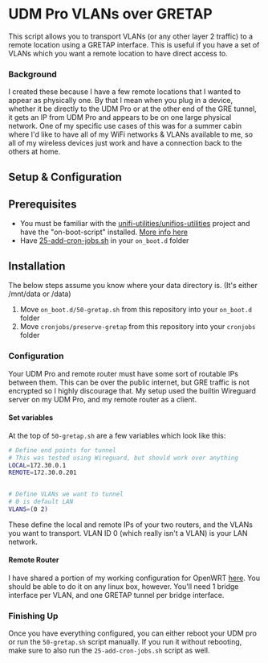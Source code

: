 # UDM Pro VLANs over GRETAP
This script allows you to transport VLANs (or any other layer 2 traffic) to a remote location using a GRETAP interface.
This is useful if you have a set of VLANs which you want a remote location to have direct access to.

### Background
I created these because I have a few remote locations that I wanted to appear as physically one. By that I mean when you
plug in a device, whether it be directly to the UDM Pro or at the other end of the GRE tunnel, it gets an IP from UDM
Pro and appears to be on one large physical network. One of my specific use cases of this was for a summer cabin where
I'd like to have all of my WiFi networks & VLANs available to me, so all of my wireless devices just work and have 
a connection back to the others at home.


## Setup & Configuration
## Prerequisites
- You must be familiar with the [unifi-utilities/unifios-utilities](https://github.com/unifi-utilities/unifios-utilities)
project and have the "on-boot-script" installed. [More info here](https://github.com/unifi-utilities/unifios-utilities/blob/main/on-boot-script/README.md)
- Have [25-add-cron-jobs.sh](https://github.com/unifi-utilities/unifios-utilities/blob/main/on-boot-script/examples/udm-files/on_boot.d/25-add-cron-jobs.sh) in your `on_boot.d` folder

## Installation
The below steps assume you know where your data directory is. (It's either /mnt/data or /data)
1. Move `on_boot.d/50-gretap.sh` from this repository into your `on_boot.d` folder
2. Move `cronjobs/preserve-gretap` from this repository into your `cronjobs` folder

### Configuration
Your UDM Pro and remote router must have some sort of routable IPs between them. This can be over the public
internet, but GRE traffic is not encrypted so I highly discourage that. My setup used the builtin Wireguard server on
my UDM Pro, and my remote router as a client. 

#### Set variables
At the top of `50-gretap.sh` are a few variables which look like this:

```bash
# Define end points for tunnel
# This was tested using Wireguard, but should work over anything
LOCAL=172.30.0.1
REMOTE=172.30.0.201


# Define VLANs we want to tunnel
# 0 is default LAN
VLANS=(0 2)
```

These define the local and remote IPs of your two routers, and the VLANs you want to transport. VLAN ID 0 (which really
isn't a VLAN) is your LAN network. 

#### Remote Router
I have shared a portion of my working configuration for OpenWRT 
[here](https://github.com/alexsobiek/scripts/blob/main/gretap-vlan/openwrt/network). You should be able to do it on any 
linux box, however. You'll need 1 bridge interface per VLAN, and one GRETAP tunnel per bridge interface. 

### Finishing Up
Once you have everything configured, you can either reboot your UDM pro or run the `50-gretap.sh` script manually. If
you run it without rebooting, make sure to also run the `25-add-cron-jobs.sh` script as well.
